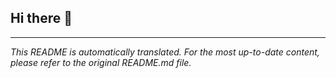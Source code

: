 <!-- translated by https://openaitx.com please don't remove this remark, system needs this to check project status -->
<!-- This file will be automatically translated by OpenAiTx system -->

## Hi there 👋



---
*This README is automatically translated. For the most up-to-date content, please refer to the original README.md file.*